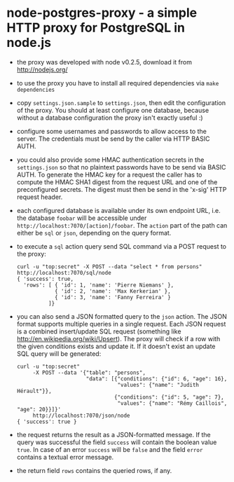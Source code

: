 node-postgres-proxy - a simple HTTP proxy for PostgreSQL in node.js
===================================================================

* the proxy was developed with node v0.2.5, download it from http://nodejs.org/
* to use the proxy you have to install all required dependencies via `make dependencies`
* copy `settings.json.sample` to `settings.json`, then edit the configuration of the proxy.
  You should at least configure one database, because without a database configuration
  the proxy isn't exactly useful :)
* configure some usernames and passwords to allow access to the server. The credentials
  must be send by the caller via HTTP BASIC AUTH.
* you could also provide some HMAC authentication secrets in the `settings.json` so that
  no plaintext passwords have to be send via BASIC AUTH. To generate the HMAC key for a
  request the caller has to compute the HMAC SHA1 digest from the request URL and one of
  the preconfigured secrets. The digest must then be send in the 'x-sig' HTTP request header.
* each configured database is available under its own endpoint URL, i.e. the database
  `foobar` will be accessible under `http://localhost:7070/[action]/foobar`. The `action`
  part of the path can either be `sql` or `json`, depending on the query format.
* to execute a `sql` action query send SQL command via a POST request to the proxy:

      curl -u "top:secret" -X POST --data "select * from persons" http://localhost:7070/sql/node
      { 'success': true,
        'rows': [ { 'id': 1, 'name': 'Pierre Niemans' },
                  { 'id': 2, 'name': 'Max Kerkerian' },
                  { 'id': 3, 'name': 'Fanny Ferreira' }
                ]}

* you can also send a JSON formatted query to the `json` action. The JSON format supports
  multiple queries in a single request. Each JSON request is a combined insert/update SQL
  request (something like http://en.wikipedia.org/wiki/Upsert). The proxy will check if a
  row with the given conditions exists and update it. If it doesn't exist an update SQL
  query will be generated:

      curl -u "top:secret"
           -X POST --data '{"table": "persons",
                            "data": [{"conditions": {"id": 6, "age": 16},
                                      "values": {"name": "Judith Hérault"}},
                                     {"conditions": {"id": 5, "age": 7},
                                      "values": {"name": "Rémy Caillois", "age": 20}}]}'
           http://localhost:7070/json/node
      { 'success': true }
  
* the request returns the result as a JSON-formatted message. If the query was successful
  the field `success` will contain the boolean value `true`. In case of
  an error `success` will be `false` and the field `error` contains a textual
  error message.
* the return field `rows` contains the queried rows, if any.
